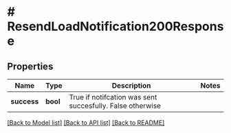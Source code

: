 # # ResendLoadNotification200Response

## Properties

Name | Type | Description | Notes
------------ | ------------- | ------------- | -------------
**success** | **bool** | True if notifcation was sent succesfully. False otherwise |

[[Back to Model list]](../../README.md#models) [[Back to API list]](../../README.md#endpoints) [[Back to README]](../../README.md)
